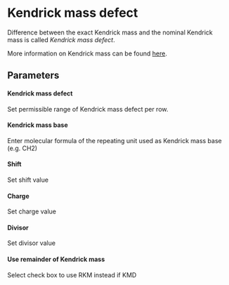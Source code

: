 # Kendrick mass defect 

Difference between the exact Kendrick mass and the nominal Kendrick mass is called *Kendrick mass defect*.

More information on Kendrick mass can be found [here](../../visualization_modules/processed_additional/processed_additional.md).

## Parameters

#### Kendrick mass defect
Set permissible range of Kendrick mass defect per row.
#### Kendrick mass base
Enter molecular formula of the repeating unit used as Kendrick mass base (e.g. CH2)
#### Shift
Set shift value
#### Charge
Set charge value
#### Divisor
Set divisor value
#### Use remainder of Kendrick mass
Select check box to use RKM instead if KMD
